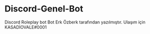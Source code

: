 # Discord-Genel-Bot
Discord Roleplay bot
Bot Erk Özberk tarafından yazılmıştır.
Ulaşım için KASADİOVALE#0001
